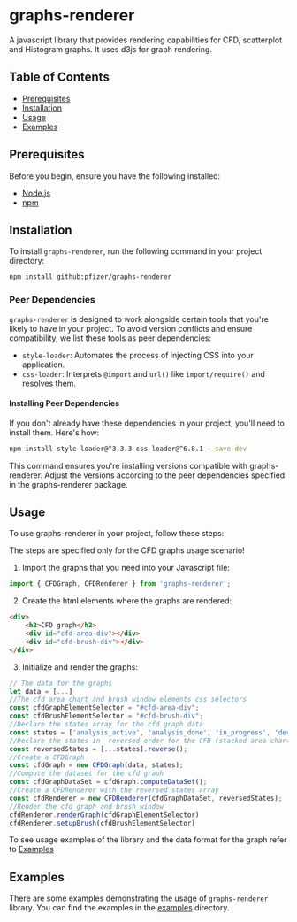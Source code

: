 # graphs-renderer
A javascript library that provides rendering capabilities for CFD, scatterplot and Histogram graphs. It uses d3js for graph rendering.

## Table of Contents

- [Prerequisites](#prerequisites)
- [Installation](#installation)
- [Usage](#usage)
- [Examples](#examples)


## Prerequisites

Before you begin, ensure you have the following installed:

- [Node.js](https://nodejs.org/)
- [npm](https://npmjs.com/)

## Installation
To install `graphs-renderer`, run the following command in your project directory:

```bash
npm install github:pfizer/graphs-renderer
```

### Peer Dependencies

`graphs-renderer` is designed to work alongside certain tools that you're likely to have in your project. To avoid version conflicts and ensure compatibility, we list these tools as peer dependencies:

- `style-loader`: Automates the process of injecting CSS into your application.
- `css-loader`: Interprets `@import` and `url()` like `import/require()` and resolves them.

#### Installing Peer Dependencies

If you don't already have these dependencies in your project, you'll need to install them. Here's how:

```bash
npm install style-loader@^3.3.3 css-loader@^6.8.1 --save-dev
```

This command ensures you're installing versions compatible with graphs-renderer. Adjust the versions according to the peer dependencies specified in the graphs-renderer package.

## Usage
To use graphs-renderer in your project, follow these steps:

The steps are specified only for the CFD graphs usage scenario!

1. Import the graphs that you need into your Javascript file:

```javascript
import { CFDGraph, CFDRenderer } from 'graphs-renderer';
```

2. Create the html elements where the graphs are rendered:

```html
<div>
    <h2>CFD graph</h2>
    <div id="cfd-area-div"></div>
    <div id="cfd-brush-div"></div>
</div>
```

3. Initialize and render the graphs:

```javascript
// The data for the graphs
let data = [...]
//The cfd area chart and brush window elements css selectors
const cfdGraphElementSelector = "#cfd-area-div";
const cfdBrushElementSelector = "#cfd-brush-div";
//Declare the states array for the cfd graph data
const states = ['analysis_active', 'analysis_done', 'in_progress', 'dev_complete', 'verification_start', 'delivered'];
//Declare the states in  reversed order for the CFD (stacked area chart) to render correctly the areas
const reversedStates = [...states].reverse();
//Create a CFDGraph
const cfdGraph = new CFDGraph(data, states);
//Compute the dataset for the cfd graph
const cfdGraphDataSet = cfdGraph.computeDataSet();
//Create a CFDRenderer with the reversed states array
const cfdRenderer = new CFDRenderer(cfdGraphDataSet, reversedStates);
//Render the cfd graph and brush window
cfdRenderer.renderGraph(cfdGraphElementSelector)
cfdRenderer.setupBrush(cfdBrushElementSelector)
```

To see usage examples of the library and the data format for the graph refer to [Examples](#examples)

## Examples
There are some examples demonstrating the usage of `graphs-renderer` library. 
You can find the examples in the [examples](examples) directory.
